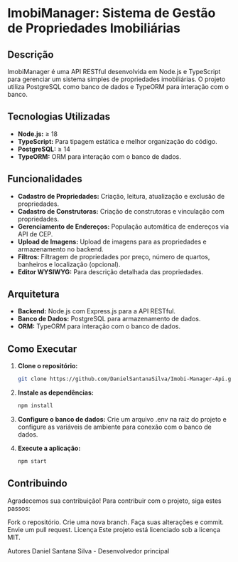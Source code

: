 # ImobiManager: Sistema de Gestão de Propriedades Imobiliárias

## Descrição

ImobiManager é uma API RESTful desenvolvida em Node.js e TypeScript para gerenciar um sistema simples de propriedades imobiliárias. O projeto utiliza PostgreSQL como banco de dados e TypeORM para interação com o banco. 

## Tecnologias Utilizadas

* **Node.js:** ≥ 18
* **TypeScript:** Para tipagem estática e melhor organização do código.
* **PostgreSQL:** ≥ 14
* **TypeORM:** ORM para interação com o banco de dados.

## Funcionalidades

* **Cadastro de Propriedades:** Criação, leitura, atualização e exclusão de propriedades.
* **Cadastro de Construtoras:** Criação de construtoras e vinculação com propriedades.
* **Gerenciamento de Endereços:** População automática de endereços via API de CEP.
* **Upload de Imagens:** Upload de imagens para as propriedades e armazenamento no backend.
* **Filtros:** Filtragem de propriedades por preço, número de quartos, banheiros e localização (opcional).
* **Editor WYSIWYG:** Para descrição detalhada das propriedades.

## Arquitetura

* **Backend:** Node.js com Express.js para a API RESTful.
* **Banco de Dados:** PostgreSQL para armazenamento de dados.
* **ORM:** TypeORM para interação com o banco de dados.

## Como Executar

1. **Clone o repositório:**
   ```bash
   git clone https://github.com/DanielSantanaSilva/Imobi-Manager-Api.git

2. **Instale as dependências:**
   ```bash
   npm install

3. **Configure o banco de dados:**
Crie um arquivo .env na raiz do projeto e configure as variáveis de ambiente para conexão com o banco de dados.

4. **Execute a aplicação:**
   ```bash
   npm start

## Contribuindo
Agradecemos sua contribuição! Para contribuir com o projeto, siga estes passos:

Fork o repositório.
Crie uma nova branch.
Faça suas alterações e commit.
Envie um pull request.
Licença
Este projeto está licenciado sob a licença MIT.

Autores
Daniel Santana Silva - Desenvolvedor principal
